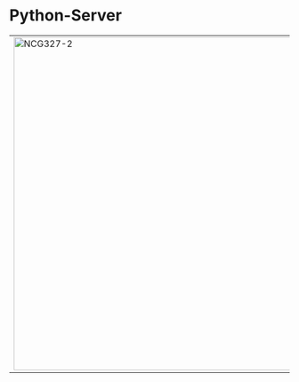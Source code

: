 # Python-Server
<table>
  <tr>
    <td>
      <img src="https://github.com/behindd/Python-Server-MadeEasy/assets/76596012/b5e8a0a9-1e21-4f12-bd4b-f8097b1d0b95" alt="NCG327-2" width="700" height="600">
    </td>
    <td>
      <h2>Bash Script</h2>
      <p>A better and faster way to execute:</p>
      <ul>
        <li>Start a Python HTTP server</li>
        <li>Simply type 'eh' and hit the tab key</li>
        <li>It grabs the tun0 IP address and displays it in the terminal</li>
        <li>Automatically saves the URL to the clipboard</li>
        <li>No need for manual IP checking (ifconfig)</li>
        <li>Displays an error message if tun0 does not exist</li>
      </ul>
      <p>However, when using 'python3 -m http.server,' you won't receive a message indicating that 'tun0' does not exist. It continues to run as usual until you realize that 'tun0' is not available.</p>
         <img src="https://github.com/behindd/Python-Server/assets/76596012/c632d553-3f83-4c78-acfd-f1634a988c9b" alt="F8umLgOWYAAaW2_" width="600" height="200">
    </td>
  </tr>
</table>
